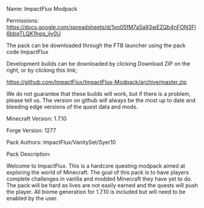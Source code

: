 Name: ImpactFlux Modpack

Permissions: https://docs.google.com/spreadsheets/d/1vo05fM7aSa93wEZQb4nFON3Fl6bbqTLQK1hgq_ijv0U

The pack can be downloaded through the FTB launcher using the pack code ImpactFlux

Development builds can be downloaded by clicking Download ZIP on the right, or by clicking this link;

https://github.com/ImpactFlux/ImpactFlux-Modpack/archive/master.zip

We do not guarantee that these builds will work, but if there is a problem, please tell us. The version on github will always be the most up to date and bleeding edge versions of the quest data and mods.

Minecraft Version: 1.7.10

Forge Version: 1277

Pack Authors: ImpactFlux/VanitySet/Syer10

Pack Description:

Welcome to ImpactFlux.  This is a hardcore questing modpack aimed at exploring the world of Minecraft.  The goal of this pack is to have players complete challenges in vanilla and modded Minecraft they have yet to do. The pack will be hard as lives are not easily earned and the quests will push the player.  All biome generation for 1.7.10 is included but will need to be enabled by the user.  

